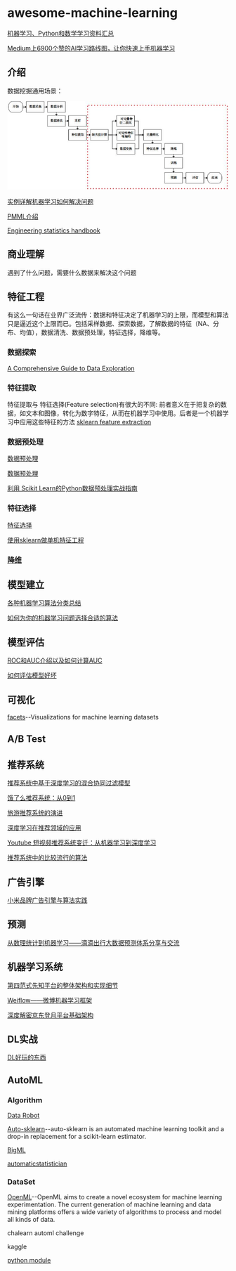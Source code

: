 # awesome-machine-learning

[机器学习、Python和数学学习资料汇总](http://www.infoq.com/cn/news/2017/06/Machine-Python-math-aggregation)

[Medium上6900个赞的AI学习路线图，让你快速上手机器学习](http://blog.csdn.net/wemedia/details.html?id=43739)

## 介绍
数据挖掘通用场景：

![数据挖掘普通流程](pic/数据挖掘.jpg)

[实例详解机器学习如何解决问题](http://tech.meituan.com/mt-mlinaction-how-to-ml.html)

[PMML介绍](http://www.ibm.com/developerworks/cn/opensource/ind-PMML1/)

[Engineering statistics handbook](http://www.itl.nist.gov/div898/handbook/index.htm)
## 商业理解
遇到了什么问题，需要什么数据来解决这个问题
## 特征工程
有这么一句话在业界广泛流传：数据和特征决定了机器学习的上限，而模型和算法只是逼近这个上限而已。包括采样数据、探索数据，了解数据的特征（NA、分布、均值），数据清洗、数据预处理，特征选择，降维等。

### 数据探索

[A Comprehensive Guide to Data Exploration](https://www.analyticsvidhya.com/blog/2016/01/guide-data-exploration/)

### 特征提取
特征提取与 特征选择(Feature selection)有很大的不同: 前者意义在于把复杂的数据，如文本和图像，转化为数字特征，从而在机器学习中使用。后者是一个机器学习中应用这些特征的方法
[sklearn feature extraction](http://sklearn.lzjqsdd.com/modules/feature_extraction.html#text-feature-extraction)
### 数据预处理

[数据预处理](markdown/数据预处理.md)

[数据预处理](http://www.zhaokv.com/category/%E6%95%B0%E6%8D%AE%E9%A2%84%E5%A4%84%E7%90%86)

[利用 Scikit Learn的Python数据预处理实战指南](http://www.36dsj.com/archives/71598)


### 特征选择

[特征选择](http://www.jianshu.com/p/2624521f87eb)

[使用sklearn做单机特征工程](https://www.zhihu.com/question/29316149)

### [降维](http://www.jianshu.com/p/6a9db201cb13)


## 模型建立

[各种机器学习算法分类总结](https://docs.microsoft.com/en-us/azure/machine-learning/machine-learning-algorithm-cheat-sheet)

[如何为你的机器学习问题选择合适的算法](https://zhuanlan.zhihu.com/p/25459407)
## 模型评估

[ROC和AUC介绍以及如何计算AUC](http://alexkong.net/2013/06/introduction-to-auc-and-roc/)

[如何评估模型好坏](http://www.jianshu.com/p/41f434818ffc)

## 可视化

[facets](https://github.com/PAIR-code/facets)--Visualizations for machine learning datasets 

## A/B Test
## 推荐系统

[推荐系统中基于深度学习的混合协同过滤模型](http://geek.csdn.net/news/detail/135405)

[饿了么推荐系统：从0到1](http://geek.csdn.net/news/detail/134876)

[旅游推荐系统的演进](http://geek.csdn.net/news/detail/194840)

[深度学习在推荐领域的应用](http://geek.csdn.net/news/detail/200138)

[Youtube 短视频推荐系统变迁：从机器学习到深度学习](https://juejin.im/post/5969b32cf265da6c415f3fae)

[推荐系统中的比较流行的算法](http://www.jianshu.com/p/956213992b5a)
## 广告引擎
[小米品牌广告引擎与算法实践](http://geek.csdn.net/news/detail/138521)

## 预测

[从数理统计到机器学习——滴滴出行大数据预测体系分享与交流](http://www.infoq.com/cn/presentations/travel-data-sharing-system-to-predict-and-share)

## 机器学习系统

[第四范式先知平台的整体架构和实现细节](http://www.infoq.com/cn/articles/the-fourth-paradigm-prophet-platform?from=groupmessage)

[Weiflow——微博机器学习框架](http://geek.csdn.net/news/detail/211220)

[深度解密京东登月平台基础架构](http://geek.csdn.net/news/detail/228285)
## DL实战
[DL好玩的东西](https://zhuanlan.zhihu.com/burness-DL)

## AutoML

### Algorithm
[Data Robot](https://www.datarobot.com/)

[Auto-sklearn](https://github.com/automl/auto-sklearn)--auto-sklearn is an automated machine learning toolkit and a drop-in replacement for a scikit-learn estimator.

[BigML](https://bigml.com/)

[automaticstatistician](https://www.automaticstatistician.com/examples/)

### DataSet

[OpenML](https://github.com/openml/OpenML)--OpenML aims to create a novel ecosystem for machine learning experimentation. The current generation of machine learning and data mining platforms offers a wide variety of algorithms to process and model all kinds of data.

chalearn automl challenge

kaggle

[python module](http://www.lfd.uci.edu/~gohlke/pythonlibs/)
